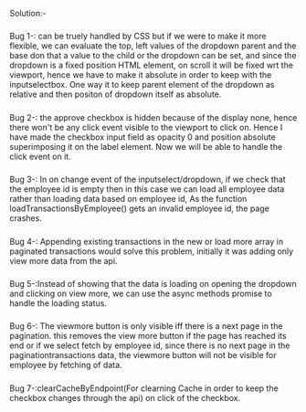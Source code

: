 Solution:-
#####
Bug 1-: can be truely handled by CSS but if we were to make it more flexible, we can evaluate the top, left values of the dropdown parent and the base don that a value to the child or the dropdown can be set, and since the dropdown is a fixed position HTML element, on scroll it will be fixed wrt the viewport, hence we have to make it absolute in order to keep with the inputselectbox. One way it to keep parent element of the dropdown as relative and then positon of dropdown itself as absolute.
#####
Bug 2-: the approve checkbox is hidden because of the display none, hence there won't be any click event visible to the viewport to click on. Hence I have made the checkbox input field as opacity 0 and position absolute superimposing it on the label element. Now we will be able to handle the click event on it.
#####
Bug 3-: In on change event of the inputselect/dropdown, if we check that the employee id is empty then in this case we can load all employee data rather than loading data based on employee id, As the function loadTransactionsByEmployee() gets an invalid employee id, the page crashes.
#####
Bug 4-: Appending existing transactions in the new or load more array in paginated transactions would solve this problem, initially it was adding only view more data from the api.
#####
Bug 5-:Instead of showing that the data is loading on opening the dropdown and clicking on view more, we can use the async methods promise to handle the loading status.
#####
Bug 6-: The viewmore button is only visible iff there is a next page in the pagination. this removes the view more button if the page has reached its end or if we select fetch by employee id, since there is no next page in the paginationtransactions data, the viewmore button will not be visible for employee by fetching of data.
#####
Bug 7-:clearCacheByEndpoint(For clearning Cache in order to keep the checkbox changes through the api) on click of the checkbox.

